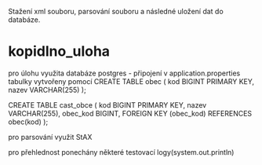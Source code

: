 Stažení xml souboru, parsování souboru a následné uložení dat do databáze.

# kopidlno_uloha
pro úlohu využita databáze postgres - připojení v application.properties
tabulky vytvořeny pomocí 
CREATE TABLE obec (
    kod BIGINT PRIMARY KEY,
    nazev VARCHAR(255)
);

CREATE TABLE cast_obce (
    kod BIGINT PRIMARY KEY,
    nazev VARCHAR(255),
    obec_kod BIGINT,
    FOREIGN KEY (obec_kod) REFERENCES obec(kod)
);

pro parsování využit StAX

pro přehlednost ponechány některé testovací logy(system.out.println)
